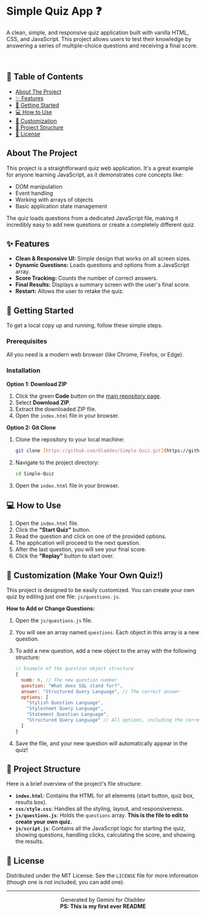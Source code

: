 # Simple Quiz App ❓

A clean, simple, and responsive quiz application built with vanilla HTML, CSS, and JavaScript. This project allows users to test their knowledge by answering a series of multiple-choice questions and receiving a final score.

<br />

<p align="center">
  </p>

## 📖 Table of Contents

- [About The Project](#about-the-project)
- [✨ Features](#-features)
- [🚀 Getting Started](#-getting-started)
- [💻 How to Use](#-how-to-use)
- [🔧 Customization](#-customization)
- [📁 Project Structure](#-project-structure)
- [📄 License](#-license)

## About The Project

This project is a straightforward quiz web application. It's a great example for anyone learning JavaScript, as it demonstrates core concepts like:

-   DOM manipulation
-   Event handling
-   Working with arrays of objects
-   Basic application state management

The quiz loads questions from a dedicated JavaScript file, making it incredibly easy to add new questions or create a completely different quiz.

## ✨ Features

-   **Clean & Responsive UI:** Simple design that works on all screen sizes.
-   **Dynamic Questions:** Loads questions and options from a JavaScript array.
-   **Score Tracking:** Counts the number of correct answers.
-   **Final Results:** Displays a summary screen with the user's final score.
-   **Restart:** Allows the user to retake the quiz.

## 🚀 Getting Started

To get a local copy up and running, follow these simple steps.

### Prerequisites

All you need is a modern web browser (like Chrome, Firefox, or Edge).

### Installation

**Option 1: Download ZIP**

1.  Click the green **Code** button on the [main repository page](https://github.com/Oladdev/Simple-Quiz).
2.  Select **Download ZIP**.
3.  Extract the downloaded ZIP file.
4.  Open the `index.html` file in your browser.

**Option 2: Git Clone**

1.  Clone the repository to your local machine:
    ```sh
    git clone [https://github.com/Oladdev/Simple-Quiz.git](https://github.com/Oladdev/Simple-Quiz.git)
    ```
2.  Navigate to the project directory:
    ```sh
    cd Simple-Quiz
    ```
3.  Open the `index.html` file in your browser.

## 💻 How to Use

1.  Open the `index.html` file.
2.  Click the **"Start Quiz"** button.
3.  Read the question and click on one of the provided options.
4.  The application will proceed to the next question.
5.  After the last question, you will see your final score.
6.  Click the **"Replay"** button to start over.

## 🔧 Customization (Make Your Own Quiz!)

This project is designed to be easily customized. You can create your own quiz by editing just one file: `js/questions.js`.

**How to Add or Change Questions:**

1.  Open the `js/questions.js` file.
2.  You will see an array named `questions`. Each object in this array is a new question.
3.  To add a new question, add a new object to the array with the following structure:

    ```javascript
    // Example of the question object structure
    {
      numb: 6, // The new question number
      question: "What does SQL stand for?",
      answer: "Structured Query Language", // The correct answer
      options: [
        "Stylish Question Language",
        "Stylesheet Query Language",
        "Statement Question Language",
        "Structured Query Language" // All options, including the correct one
      ]
    }
    ```
4.  Save the file, and your new question will automatically appear in the quiz!

## 📁 Project Structure

Here is a brief overview of the project's file structure:

-   **`index.html`**: Contains the HTML for all elements (start button, quiz box, results box).
-   **`css/style.css`**: Handles all the styling, layout, and responsiveness.
-   **`js/questions.js`**: Holds the `questions` array. **This is the file to edit to create your own quiz.**
-   **`js/script.js`**: Contains all the JavaScript logic for starting the quiz, showing questions, handling clicks, calculating the score, and showing the results.

## 📄 License

Distributed under the MIT License. See the `LICENSE` file for more information (though one is not included, you can add one).

---
<p align="center">
  Generated by Gemini for Oladdev <b></br>PS: This is my first ever README</b>
</p>
